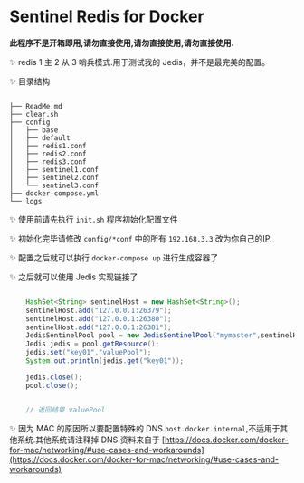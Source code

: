 # Sentinel Redis for Docker

**此程序不是开箱即用,请勿直接使用,请勿直接使用,请勿直接使用.**

✨ redis 1 主 2 从 3 哨兵模式.用于测试我的 Jedis，并不是最完美的配置。

✨ 目录结构

```

├── ReadMe.md
├── clear.sh
├── config
│   ├── base
│   ├── default
│   ├── redis1.conf
│   ├── redis2.conf
│   ├── redis3.conf
│   ├── sentinel1.conf
│   ├── sentinel2.conf
│   └── sentinel3.conf
├── docker-compose.yml
└── logs

```

✨ 使用前请先执行 `init.sh` 程序初始化配置文件

✨ 初始化完毕请修改 `config/*conf` 中的所有 `192.168.3.3` 改为你自己的IP.

✨ 配置之后就可以执行 `docker-compose up` 进行生成容器了

✨ 之后就可以使用 Jedis 实现链接了

```java

    HashSet<String> sentinelHost = new HashSet<String>();
    sentinelHost.add("127.0.0.1:26379");
    sentinelHost.add("127.0.0.1:26380");
    sentinelHost.add("127.0.0.1:26381");
    JedisSentinelPool pool = new JedisSentinelPool("mymaster",sentinelHost);
    Jedis jedis = pool.getResource();
    jedis.set("key01","valuePool");
    System.out.println(jedis.get("key01"));

    jedis.close();
    pool.close();


    // 返回结果 valuePool

```

✨ 因为 MAC 的原因所以要配置特殊的 DNS `host.docker.internal`,不适用于其他系统.其他系统请注释掉 DNS.资料来自于 [https://docs.docker.com/docker-for-mac/networking/#use-cases-and-workarounds](https://docs.docker.com/docker-for-mac/networking/#use-cases-and-workarounds)

